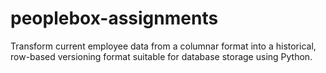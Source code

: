 # peoplebox-assignments
Transform current employee data from a columnar format into a historical, row-based versioning format suitable for database storage using Python.
